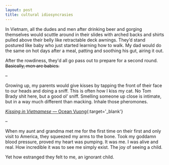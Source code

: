 ```yaml
---
layout: post
title: cultural idiosyncrasies
---
```


In Vietnam, all the dudes and men after drinking beer and gorging themselves would scuttle around in their slides with arched backs and shirts pulled above their belly like retractable deck awnings. They’d stand postured like baby who just started learning how to walk. My dad would do the same on hot days after a meal, patting and soothing his gut, airing it out. 

After the rowdiness, they'd all go pass out to prepare for a second round. ~~Basically, men are babies.~~

–

Growing up, my parents would give kisses by tapping the front of their face to our heads and doing a sniff. This is often how I kiss my cat. No Tom Brady shit here, but a good ol’ sniff. Smelling someone up close is intimate, but in a way much different than macking. Inhale those pheromones.

[*Kissing in Vietnamese* — Ocean Vuong](https://poets.org/poem/kissing-vietnamese){:target='_blank'}

–

When my aunt and grandma met me for the first time on their first and only visit to America, they squeezed my arms to the bone. Took my goddamn blood pressure, proved my heart was pumping. It was me. I was alive and real. How incredible it was to see me simply exist. The joy of seeing a child.

Yet how estranged they felt to me, an ignorant child.